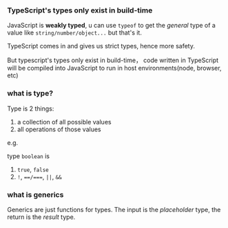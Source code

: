 ### TypeScript's types only exist in build-time

JavaScript is **weakly typed**, u can use `typeof` to get the *general* type of a value like `string/number/object...` but that's it.

TypeScript comes in and gives us strict types, hence more safety.

But typescript's types only exist in build-time， code written in TypeScript will be compiled into JavaScript to run in host environments(node, browser, etc)

### what is type?

Type is 2 things:

1. a collection of all possible values
2. all operations of those values

e.g.

type `boolean` is

1. `true`, `false`
2. `!`, `==/===`, `||`, `&&`

### what is generics

Generics are just functions for types. The input is the *placeholder* type, the return is the *result* type.

